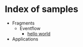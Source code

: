 # Index of samples

* Fragments
    * Eventflow
        * [hello world](../fragments/eventflow/helloworld/src/site/markdown/index.md)
* Applications
